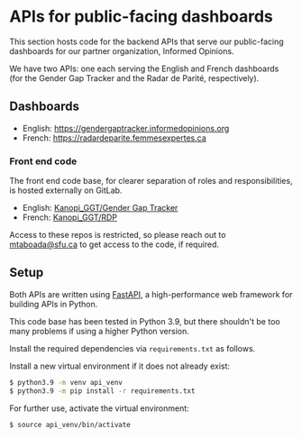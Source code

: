 # APIs for public-facing dashboards

This section hosts code for the backend APIs that serve our public-facing dashboards for our partner organization, Informed Opinions.

We have two APIs: one each serving the English and French dashboards (for the Gender Gap Tracker and the Radar de Parité, respectively).

## Dashboards
* English: https://gendergaptracker.informedopinions.org
* French: https://radardeparite.femmesexpertes.ca

### Front end code

The front end code base, for clearer separation of roles and responsibilities, is hosted externally on GitLab.

* English: [Kanopi_GGT/Gender Gap Tracker](https://gitlab.com/client-transfer-group/gender-gap-tracker)
* French: [Kanopi_GGT/RDP](https://gitlab.com/client-transfer-group/rdp)

Access to these repos is restricted, so please reach out to mtaboada@sfu.ca to get access to the code, if required.

## Setup

Both APIs are written using [FastAPI](https://fastapi.tiangolo.com/), a high-performance web framework for building APIs in Python.

This code base has been tested in Python 3.9, but there shouldn't be too many problems if using a higher Python version.

Install the required dependencies via `requirements.txt` as follows.

Install a new virtual environment if it does not already exist:
```sh
$ python3.9 -m venv api_venv
$ python3.9 -m pip install -r requirements.txt
```

For further use, activate the virtual environment:

```sh
$ source api_venv/bin/activate
```


